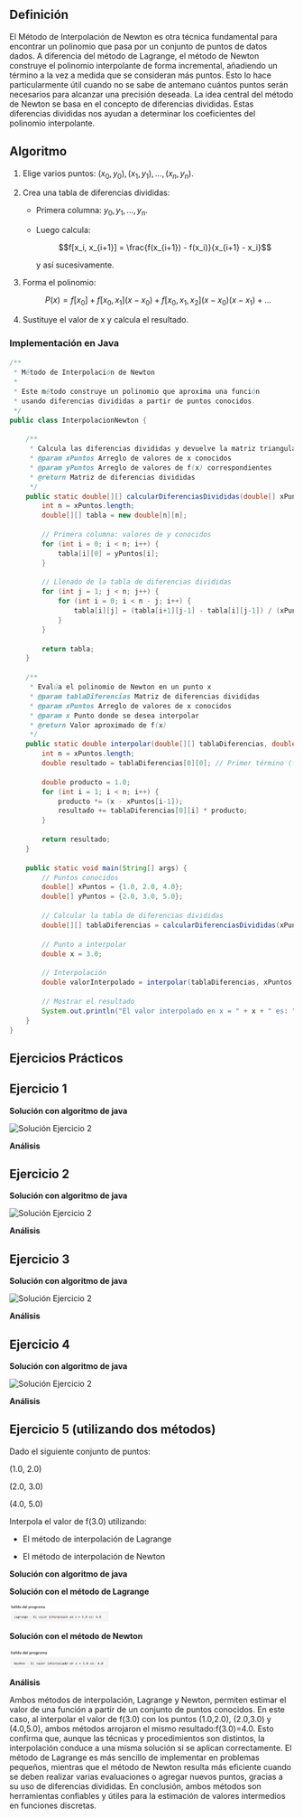 ## Definición
El Método de Interpolación de Newton es otra técnica fundamental para encontrar un polinomio que pasa por un conjunto
de puntos de datos dados. A diferencia del método de Lagrange, el método de Newton construye el polinomio interpolante de forma incremental, añadiendo un término a la vez a medida que se consideran más puntos. Esto lo hace particularmente útil cuando no se sabe de antemano cuántos puntos serán necesarios para alcanzar una precisión deseada.
La idea central del método de Newton se basa en el concepto de diferencias divididas. Estas diferencias divididas nos ayudan a determinar los coeficientes del polinomio interpolante.

## Algoritmo 
1. Elige varios puntos: $(x_0, y_0), (x_1, y_1), ..., (x_n, y_n)$.
   
2. Crea una tabla de diferencias divididas:
   
   - Primera columna: $y_0, y_1, ..., y_n$.
     
   - Luego calcula:
     
     $$f[x_i, x_{i+1}] = \frac{f(x_{i+1}) - f(x_i)}{x_{i+1} - x_i}$$

     y así sucesivamente.
    
3. Forma el polinomio:
   
   $$P(x) = f[x_0] + f[x_0, x_1](x - x_0) + f[x_0, x_1, x_2](x - x_0)(x - x_1) + ...$$
   
4. Sustituye el valor de x y calcula el resultado.

### Implementación en Java
```java
/**
 * Método de Interpolación de Newton
 * 
 * Este método construye un polinomio que aproxima una función
 * usando diferencias divididas a partir de puntos conocidos.
 */
public class InterpolacionNewton {

    /**
     * Calcula las diferencias divididas y devuelve la matriz triangular
     * @param xPuntos Arreglo de valores de x conocidos
     * @param yPuntos Arreglo de valores de f(x) correspondientes
     * @return Matriz de diferencias divididas
     */
    public static double[][] calcularDiferenciasDivididas(double[] xPuntos, double[] yPuntos) {
        int n = xPuntos.length;
        double[][] tabla = new double[n][n];

        // Primera columna: valores de y conocidos
        for (int i = 0; i < n; i++) {
            tabla[i][0] = yPuntos[i];
        }

        // Llenado de la tabla de diferencias divididas
        for (int j = 1; j < n; j++) {
            for (int i = 0; i < n - j; i++) {
                tabla[i][j] = (tabla[i+1][j-1] - tabla[i][j-1]) / (xPuntos[i+j] - xPuntos[i]);
            }
        }

        return tabla;
    }

    /**
     * Evalúa el polinomio de Newton en un punto x
     * @param tablaDiferencias Matriz de diferencias divididas
     * @param xPuntos Arreglo de valores de x conocidos
     * @param x Punto donde se desea interpolar
     * @return Valor aproximado de f(x)
     */
    public static double interpolar(double[][] tablaDiferencias, double[] xPuntos, double x) {
        int n = xPuntos.length;
        double resultado = tablaDiferencias[0][0]; // Primer término (f[x0])

        double producto = 1.0;
        for (int i = 1; i < n; i++) {
            producto *= (x - xPuntos[i-1]);
            resultado += tablaDiferencias[0][i] * producto;
        }

        return resultado;
    }

    public static void main(String[] args) {
        // Puntos conocidos
        double[] xPuntos = {1.0, 2.0, 4.0};
        double[] yPuntos = {2.0, 3.0, 5.0};

        // Calcular la tabla de diferencias divididas
        double[][] tablaDiferencias = calcularDiferenciasDivididas(xPuntos, yPuntos);

        // Punto a interpolar
        double x = 3.0;

        // Interpolación
        double valorInterpolado = interpolar(tablaDiferencias, xPuntos, x);

        // Mostrar el resultado
        System.out.println("El valor interpolado en x = " + x + " es: " + valorInterpolado);
    }
}

```
## Ejercicios Prácticos
## Ejercicio 1


**Solución con algoritmo de java**

<img src="aaaaa" width="35%" alt="Solución Ejercicio 2">

**Análisis** 

## Ejercicio 2


**Solución con algoritmo de java**

<img src="aaaaa" width="35%" alt="Solución Ejercicio 2">

**Análisis** 

## Ejercicio 3


**Solución con algoritmo de java**

<img src="aaaaa" width="35%" alt="Solución Ejercicio 2">

**Análisis** 

## Ejercicio 4


**Solución con algoritmo de java**

<img src="aaaaa" width="35%" alt="Solución Ejercicio 2">

**Análisis** 


## Ejercicio 5 (utilizando dos métodos)

Dado el siguiente conjunto de puntos:

(1.0, 2.0)

(2.0, 3.0)

(4.0, 5.0)

Interpola el valor de f(3.0) utilizando:

- El método de interpolación de Lagrange

- El método de interpolación de Newton

**Solución con algoritmo de java**

**Solución con el método de Lagrange**

<img src="https://github.com/nadfernanda/Metodos_Numericos/blob/main/tema-5/imagenes/Inter_Lagrange/Lagrange.png" width="35%" alt="Solución Newton">

**Solución con el método de Newton**

<img src="https://github.com/nadfernanda/Metodos_Numericos/blob/main/tema-5/imagenes/Inter_Lagrange/Newton.png" width="35%" alt="Solución Lagrange">

**Análisis** 

Ambos métodos de interpolación, Lagrange y Newton, permiten estimar el valor de una función a partir de un conjunto de puntos conocidos. En este caso, al interpolar el valor de f(3.0) con los puntos (1.0,2.0), (2.0,3.0) y (4.0,5.0), ambos métodos arrojaron el mismo resultado:f(3.0)=4.0. Esto confirma que, aunque las técnicas y procedimientos son distintos, la interpolación conduce a una misma solución si se aplican correctamente. El método de Lagrange es más sencillo de implementar en problemas pequeños, mientras que el método de Newton resulta más eficiente cuando se deben realizar varias evaluaciones o agregar nuevos puntos, gracias a su uso de diferencias divididas. En conclusión, ambos métodos son herramientas confiables y útiles para la estimación de valores intermedios en funciones discretas.
